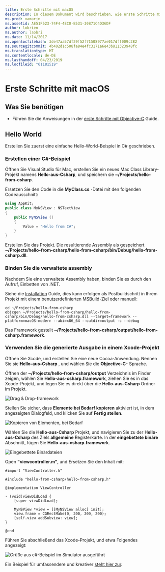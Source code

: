 ```yaml
---
title: Erste Schritte mit macOS
description: In diesem Dokument wird beschrieben, wie erste Schritte mit MacOS mit Einbetten von .NET. Es erläutert die Anforderungen und führt eine beispielanwendung veranschaulicht, wie die verwaltete Assembly zu binden, und verwenden die generierte Ausgabe in einem Xcode-Projekt vor.
ms.prod: xamarin
ms.assetid: AE51F523-74F4-4EC0-B531-30B71C4D36DF
author: lobrien
ms.author: laobri
ms.date: 11/14/2017
ms.openlocfilehash: 3de47aa57df29f52f71508977ae017dff009c282
ms.sourcegitcommit: 4b402d1c508fa84e4fc3171a6e43b811323948fc
ms.translationtype: MT
ms.contentlocale: de-DE
ms.lasthandoff: 04/23/2019
ms.locfileid: "61181519"
---
```

# <a name="getting-started-with-macos"></a>Erste Schritte mit macOS

## <a name="what-you-will-need"></a>Was Sie benötigen

* Führen Sie die Anweisungen in der [erste Schritte mit Objective-C](~/tools/dotnet-embedding/get-started/objective-c/index.md) Guide.

## <a name="hello-world"></a>Hello World

Erstellen Sie zuerst eine einfache Hello-World-Beispiel in C# geschrieben.

### <a name="create-c-sample"></a>Erstellen einer C#-Beispiel

Öffnen Sie Visual Studio für Mac, erstellen Sie ein neues Mac Class Library-Projekt namens **Hello-aus-Csharp**, und speichern sie **~/Projects/hello-from-csharp**.

Ersetzen Sie den Code in die **MyClass.cs** -Datei mit den folgenden Codeausschnitt:

```csharp
using AppKit;
public class MyNSView : NSTextView
{
    public MyNSView ()
    {
        Value = "Hello from C#";
    }
}
```

Erstellen Sie das Projekt. Die resultierende Assembly als gespeichert **~/Projects/hello-from-csharp/hello-from-csharp/bin/Debug/hello-from-csharp.dll**.

### <a name="bind-the-managed-assembly"></a>Binden Sie die verwaltete assembly

Nachdem Sie eine verwaltete Assembly haben, binden Sie es durch den Aufruf, Einbetten von .NET.

Siehe die [Installation](~/tools/dotnet-embedding/get-started/install/install.md) Guide, dies kann erfolgen als Postbuildschritt in Ihrem Projekt mit einem benutzerdefinierten MSBuild-Ziel oder manuell:

```shell
cd ~/Projects/hello-from-csharp
objcgen ~/Projects/hello-from-csharp/hello-from-csharp/bin/Debug/hello-from-csharp.dll --target=framework --platform=macOS-modern --abi=x86_64 --outdir=output -c --debug
```

Das Framework gestellt **~/Projects/hello-from-csharp/output/hello-from-csharp.framework**.

### <a name="use-the-generated-output-in-an-xcode-project"></a>Verwenden Sie die generierte Ausgabe in einem Xcode-Projekt

Öffnen Sie Xcode, und erstellen Sie eine neue Cocoa-Anwendung. Nennen Sie sie **Hello-aus-Csharp** , und wählen Sie die **Objective-C-** Sprache.

Öffnen der **~/Projects/hello-from-csharp/output** Verzeichnis im Finder zeigen, wählen Sie **Hello-aus-csharp.framework**, ziehen Sie es in das Xcode-Projekt, und legen Sie es direkt über die **Hello-aus-Csharp**  Ordner im Projekt.

![Drag & Drop-framework](macos-images/hello-from-csharp-mac-drag-drop-framework.png)

Stellen Sie sicher, dass **Elemente bei Bedarf kopieren** aktiviert ist, in dem angezeigten Dialogfeld, und klicken Sie auf **Fertig stellen**.

![Kopieren von Elementen, bei Bedarf](macos-images/hello-from-csharp-mac-copy-items-if-needed.png)

Wählen Sie die **Hello-aus-Csharp** Projekt, und navigieren Sie zu der **Hello-aus-Csharp** des Ziels **allgemeine** Registerkarte. In der **eingebettete binäre** Abschnitt, fügen Sie **Hello-aus-csharp.framework**.

![Eingebettete Binärdateien](macos-images/hello-from-csharp-mac-embedded-binaries.png)

Open **"viewcontroller.m"**, und Ersetzen Sie den Inhalt mit:

```objc
#import "ViewController.h"

#include "hello-from-csharp/hello-from-csharp.h"

@implementation ViewController

- (void)viewDidLoad {
    [super viewDidLoad];
    
    MyNSView *view = [[MyNSView alloc] init];
    view.frame = CGRectMake(0, 200, 200, 200);
    [self.view addSubview: view];
}

@end
```

Führen Sie abschließend das Xcode-Projekt, und etwa Folgendes angezeigt:

![Grüße aus c#-Beispiel im Simulator ausgeführt](macos-images/hello-from-csharp-mac.png)

Ein Beispiel für umfassendere und kreativer [steht hier zur](https://github.com/mono/Embeddinator-4000/tree/objc/samples/mac/weather).
